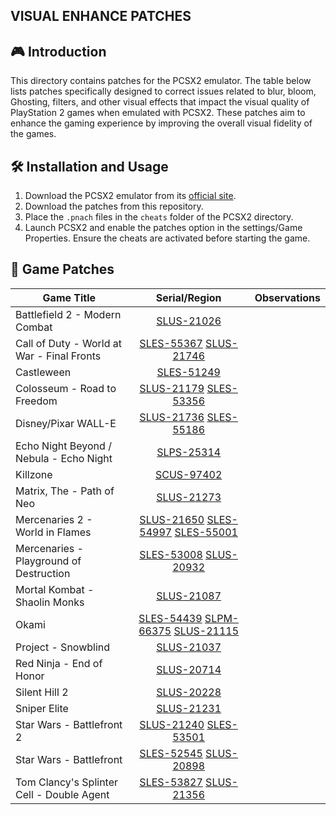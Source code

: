 ## VISUAL ENHANCE PATCHES

## 🎮 Introduction

This directory contains patches for the PCSX2 emulator. The table below lists patches specifically designed to correct issues related to blur, bloom, Ghosting, filters, and other visual effects that impact the visual quality of PlayStation 2 games when emulated with PCSX2. These patches aim to enhance the gaming experience by improving the overall visual fidelity of the games.

## 🛠️ Installation and Usage

1. Download the PCSX2 emulator from its [official site](https://pcsx2.net/).
2. Download the patches from this repository.
3. Place the `.pnach` files in the `cheats` folder of the PCSX2 directory.
4. Launch PCSX2 and enable the patches option in the settings/Game Properties. Ensure the cheats are activated before starting the game.

## 📂 Game Patches

| Game Title                               | Serial/Region | Observations |
| ---------------------------------------- | :-----------: | -----------: |
| Battlefield 2 - Modern Combat            | [SLUS-21026](PCSX2%20Patches/SLUS-21026_AE1F3139.pnach) | |
| Call of Duty - World at War - Final Fronts | [SLES-55367](PCSX2%20Patches/SLES-55367_B78A5F5A.pnach) [SLUS-21746](PCSX2%20Patches/SLUS-21746_BFF3DBCB.pnach) | |
| Castleween                               | [SLES-51249](PCSX2%20Patches/SLES-51249_EE3BCA71.pnach) | |
| Colosseum - Road to Freedom              | [SLUS-21179](PCSX2%20Patches/SLUS-21179_9285A8D6.pnach) [SLES-53356](PCSX2%20Patches/SLES-53356_29CA91F1.pnach) | |
| Disney/Pixar WALL-E | [SLUS-21736](PCSX2%20Patches/SLUS-21736_C4F479F5.pnach) [SLES-55186](PCSX2%20Patches/SLES-55186_87332077.pnach) | |
| Echo Night Beyond / Nebula - Echo Night  | [SLPS-25314](PCSX2%20Patches/SLPS-25314_B6AA81EE.pnach) | |
| Killzone                                 | [SCUS-97402](PCSX2%20Patches/SCUS-97402_CAAEC49C.pnach) | |
| Matrix, The - Path of Neo | [SLUS-21273](PCSX2%20Patches/SLUS-21273_8BE5DFF3.pnach) | |
| Mercenaries 2 - World in Flames          | [SLUS-21650](PCSX2%20Patches/SLUS-21650_D14CB5F0.pnach) [SLES-54997](PCSX2%20Patches/SLES-54997_A97B93F7.pnach) [SLES-55001](PCSX2%20Patches/SLES-55001_A97C9BFD.pnach) | |
| Mercenaries - Playground of Destruction  | [SLES-53008](PCSX2%20Patches/SLES-53008_CBA0623D.pnach) [SLUS-20932](PCSX2%20Patches/SLUS-20932_23510F99.pnach) | |
| Mortal Kombat - Shaolin Monks | [SLUS-21087](PCSX2%20Patches/SLUS-21087_455DD546.pnach) | |
| Okami                                    | [SLES-54439](PCSX2%20Patches/SLES-54439_891F223F.pnach) [SLPM-66375](PCSX2%20Patches/SLPM-66375_C5DEFEA0.pnach) [SLUS-21115](PCSX2%20Patches/SLUS-21115_21068223.pnach) | |
| Project - Snowblind                      | [SLUS-21037](PCSX2%20Patches/SLUS-21037_7849F069.pnach) | |
| Red Ninja - End of Honor                 | [SLUS-20714](PCSX2%20Patches/SLUS-20714_6B0F338D.pnach) | |
| Silent Hill 2                            | [SLUS-20228](PCSX2%20Patches/SLUS-20228_FE06A030.pnach) | |
| Sniper Elite                             | [SLUS-21231](PCSX2%20Patches/SLUS-21231_395779C5.pnach) | |
| Star Wars - Battlefront 2                | [SLUS-21240](PCSX2%20Patches/SLUS-21240_249540F3.pnach) [SLES-53501](PCSX2%20Patches/SLES-53501_B68D35CA.pnach) | |
| Star Wars - Battlefront                  | [SLES-52545](PCSX2%20Patches/SLES-52545_503BF9E1.pnach) [SLUS-20898](PCSX2%20Patches/SLUS-20898_503BF9E1.pnach) | |
| Tom Clancy's Splinter Cell - Double Agent | [SLES-53827](PCSX2%20Patches/SLES-53827_6BD0E9C2.pnach) [SLUS-21356](PCSX2%20Patches/SLUS-21356_0198F1AD.pnach) | |
